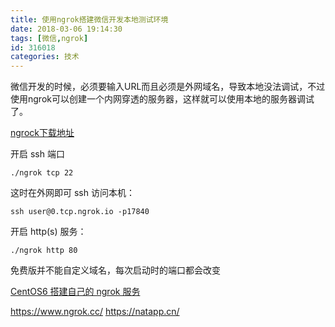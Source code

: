 ```yaml
---
title: 使用ngrok搭建微信开发本地测试环境
date: 2018-03-06 19:14:30
tags: [微信,ngrok]
id: 316018
categories: 技术
---
```


微信开发的时候，必须要输入URL而且必须是外网域名，导致本地没法调试，不过使用ngrok可以创建一个内网穿透的服务器，这样就可以使用本地的服务器调试了。

[ngrock下载地址](https://ngrok.com/download)


开启 ssh 端口

`./ngrok tcp 22`

这时在外网即可 ssh 访问本机：

`ssh user@0.tcp.ngrok.io -p17840`

开启 http(s) 服务：

`./ngrok http 80`

免费版并不能自定义域名，每次启动时的端口都会改变

[CentOS6 搭建自己的 ngrok 服务](https://juejin.im/entry/58adb743b123db006730e691)

https://www.ngrok.cc/
https://natapp.cn/